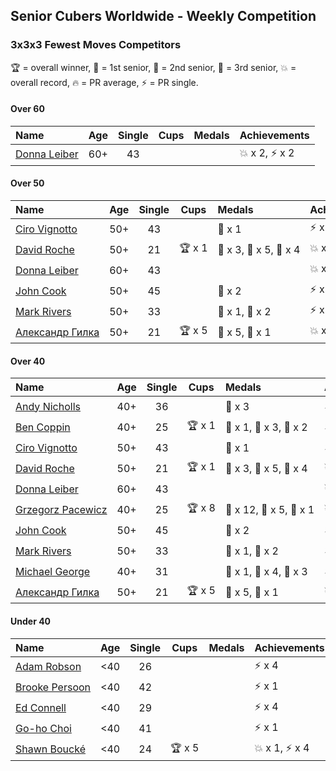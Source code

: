 ## Senior Cubers Worldwide - Weekly Competition
### 3x3x3 Fewest Moves Competitors

🏆 = overall winner, 🥇 = 1st senior, 🥈 = 2nd senior, 🥉 = 3rd senior, 💥 = overall record, 🔥 = PR average, ⚡ = PR single.

#### Over 60

| Name | Age | Single | Cups | Medals | Achievements |
| :-- | :--: | :--: | :--: | :-- | :-- |
| [<span style="white-space: nowrap">Donna Leiber</span>](../../persons/donna_leiber/333fm.md) | 60+ | 43 | <span style="white-space: nowrap"></span> | <span style="white-space: nowrap"></span> | <span style="white-space: nowrap">💥 x 2, ⚡ x 2</span> |

#### Over 50

| Name | Age | Single | Cups | Medals | Achievements |
| :-- | :--: | :--: | :--: | :-- | :-- |
| [<span style="white-space: nowrap">Ciro Vignotto</span>](../../persons/ciro_vignotto/333fm.md) | 50+ | 43 | <span style="white-space: nowrap"></span> | <span style="white-space: nowrap">🥉 x 1</span> | <span style="white-space: nowrap">⚡ x 1</span> |
| [<span style="white-space: nowrap">David Roche</span>](../../persons/david_roche/333fm.md) | 50+ | 21 | <span style="white-space: nowrap">🏆 x 1</span> | <span style="white-space: nowrap">🥇 x 3, 🥈 x 5, 🥉 x 4</span> | <span style="white-space: nowrap">💥 x 3, ⚡ x 4</span> |
| [<span style="white-space: nowrap">Donna Leiber</span>](../../persons/donna_leiber/333fm.md) | 60+ | 43 | <span style="white-space: nowrap"></span> | <span style="white-space: nowrap"></span> | <span style="white-space: nowrap">💥 x 2, ⚡ x 2</span> |
| [<span style="white-space: nowrap">John Cook</span>](../../persons/john_cook/333fm.md) | 50+ | 45 | <span style="white-space: nowrap"></span> | <span style="white-space: nowrap">🥉 x 2</span> | <span style="white-space: nowrap">⚡ x 3</span> |
| [<span style="white-space: nowrap">Mark Rivers</span>](../../persons/mark_rivers/333fm.md) | 50+ | 33 | <span style="white-space: nowrap"></span> | <span style="white-space: nowrap">🥈 x 1, 🥉 x 2</span> | <span style="white-space: nowrap">⚡ x 2</span> |
| [<span style="white-space: nowrap">Александр Гилка</span>](../../persons/александр_гилка/333fm.md) | 50+ | 21 | <span style="white-space: nowrap">🏆 x 5</span> | <span style="white-space: nowrap">🥇 x 5, 🥈 x 1</span> | <span style="white-space: nowrap">💥 x 2, ⚡ x 3</span> |

#### Over 40

| Name | Age | Single | Cups | Medals | Achievements |
| :-- | :--: | :--: | :--: | :-- | :-- |
| [<span style="white-space: nowrap">Andy Nicholls</span>](../../persons/andy_nicholls/333fm.md) | 40+ | 36 | <span style="white-space: nowrap"></span> | <span style="white-space: nowrap">🥉 x 3</span> | <span style="white-space: nowrap">⚡ x 2</span> |
| [<span style="white-space: nowrap">Ben Coppin</span>](../../persons/ben_coppin/333fm.md) | 40+ | 25 | <span style="white-space: nowrap">🏆 x 1</span> | <span style="white-space: nowrap">🥇 x 1, 🥈 x 3, 🥉 x 2</span> | <span style="white-space: nowrap">⚡ x 2</span> |
| [<span style="white-space: nowrap">Ciro Vignotto</span>](../../persons/ciro_vignotto/333fm.md) | 50+ | 43 | <span style="white-space: nowrap"></span> | <span style="white-space: nowrap">🥉 x 1</span> | <span style="white-space: nowrap">⚡ x 1</span> |
| [<span style="white-space: nowrap">David Roche</span>](../../persons/david_roche/333fm.md) | 50+ | 21 | <span style="white-space: nowrap">🏆 x 1</span> | <span style="white-space: nowrap">🥇 x 3, 🥈 x 5, 🥉 x 4</span> | <span style="white-space: nowrap">💥 x 3, ⚡ x 4</span> |
| [<span style="white-space: nowrap">Donna Leiber</span>](../../persons/donna_leiber/333fm.md) | 60+ | 43 | <span style="white-space: nowrap"></span> | <span style="white-space: nowrap"></span> | <span style="white-space: nowrap">💥 x 2, ⚡ x 2</span> |
| [<span style="white-space: nowrap">Grzegorz Pacewicz</span>](../../persons/grzegorz_pacewicz/333fm.md) | 40+ | 25 | <span style="white-space: nowrap">🏆 x 8</span> | <span style="white-space: nowrap">🥇 x 12, 🥈 x 5, 🥉 x 1</span> | <span style="white-space: nowrap">💥 x 1, ⚡ x 3</span> |
| [<span style="white-space: nowrap">John Cook</span>](../../persons/john_cook/333fm.md) | 50+ | 45 | <span style="white-space: nowrap"></span> | <span style="white-space: nowrap">🥉 x 2</span> | <span style="white-space: nowrap">⚡ x 3</span> |
| [<span style="white-space: nowrap">Mark Rivers</span>](../../persons/mark_rivers/333fm.md) | 50+ | 33 | <span style="white-space: nowrap"></span> | <span style="white-space: nowrap">🥈 x 1, 🥉 x 2</span> | <span style="white-space: nowrap">⚡ x 2</span> |
| [<span style="white-space: nowrap">Michael George</span>](../../persons/michael_george/333fm.md) | 40+ | 31 | <span style="white-space: nowrap"></span> | <span style="white-space: nowrap">🥇 x 1, 🥈 x 4, 🥉 x 3</span> | <span style="white-space: nowrap">⚡ x 3</span> |
| [<span style="white-space: nowrap">Александр Гилка</span>](../../persons/александр_гилка/333fm.md) | 50+ | 21 | <span style="white-space: nowrap">🏆 x 5</span> | <span style="white-space: nowrap">🥇 x 5, 🥈 x 1</span> | <span style="white-space: nowrap">💥 x 2, ⚡ x 3</span> |

#### Under 40

| Name | Age | Single | Cups | Medals | Achievements |
| :-- | :--: | :--: | :--: | :-- | :-- |
| [<span style="white-space: nowrap">Adam Robson</span>](../../persons/adam_robson/333fm.md) | <40 | 26 | <span style="white-space: nowrap"></span> | <span style="white-space: nowrap"></span> | <span style="white-space: nowrap">⚡ x 4</span> |
| [<span style="white-space: nowrap">Brooke Persoon</span>](../../persons/brooke_persoon/333fm.md) | <40 | 42 | <span style="white-space: nowrap"></span> | <span style="white-space: nowrap"></span> | <span style="white-space: nowrap">⚡ x 1</span> |
| [<span style="white-space: nowrap">Ed Connell</span>](../../persons/ed_connell/333fm.md) | <40 | 29 | <span style="white-space: nowrap"></span> | <span style="white-space: nowrap"></span> | <span style="white-space: nowrap">⚡ x 4</span> |
| [<span style="white-space: nowrap">Go-ho Choi</span>](../../persons/go_ho_choi/333fm.md) | <40 | 41 | <span style="white-space: nowrap"></span> | <span style="white-space: nowrap"></span> | <span style="white-space: nowrap">⚡ x 1</span> |
| [<span style="white-space: nowrap">Shawn Boucké</span>](../../persons/shawn_boucke/333fm.md) | <40 | 24 | <span style="white-space: nowrap">🏆 x 5</span> | <span style="white-space: nowrap"></span> | <span style="white-space: nowrap">💥 x 1, ⚡ x 4</span> |


<!-- Global site tag (gtag.js) - Google Analytics -->
<script async src="https://www.googletagmanager.com/gtag/js?id=UA-86348435-3"></script>
<script>window.dataLayer = window.dataLayer || []; function gtag() {dataLayer.push(arguments);} gtag('js', new Date()); gtag('config', 'UA-86348435-3');</script>
